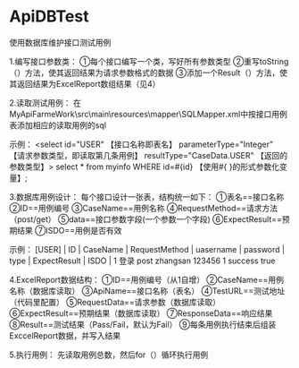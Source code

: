 # ApiDBTest
使用数据库维护接口测试用例

1.编写接口参数类：
    ①每个接口编写一个类，写好所有参数类型
    ②重写toString（）方法，使其返回结果为请求参数格式的数据
    ③添加一个Result（）方法，使其返回结果为ExcelReport数组结果（见4）

2.读取测试用例：
    在MyApiFarmeWork\src\main\resources\mapper\SQLMapper.xml中按接口用例表添加相应的读取用例的sql

 示例：
 <select id="USER" 【接口名称即表名】 parameterType="Integer"  【请求参数类型，即读取第几条用例】 resultType="CaseData.USER"  【返回的参数类型】>
            select * from myinfo WHERE id=#{id}  【使用#{   }的形式参数化变量】;
 </select>


3.数据库用例设计：
每个接口设计一张表，结构统一如下：
    ①表名==接口名称
    ②ID==用例编号
    ③CaseName==用例名称
    ④RequestMethod==请求方法（post/get）
    ⑤data==接口参数字段(一个参数一个字段)
    ⑥ExpectResult==预期结果
    ⑦ISDO==用例是否有效

示例：
    [USER]
    |  ID  |  CaseName   |  RequestMethod   |  uasername  |  password  |  type  |  ExpectResult  |   ISDO  |
       1        登录            post           zhangsan       123456        1         success        true


4.ExcelReport数据结构：
    ①ID==用例编号（从1自增）
    ②CaseName==用例名称（数据库读取）
    ③ApiName==接口名称（表名）
    ④TestURL==测试地址（代码里配置）
    ⑤RequestData==请求参数（数据库读取）
    ⑥ExpectResult==预期结果（数据库读取）
    ⑦ResponseData==响应结果
    ⑧Result==测试结果（Pass/Fail，默认为Fail）
    ⑨每条用例执行结束后组装ExccelReport数据，并写入结果


5.执行用例：
    先读取用例总数，然后for（）循环执行用例
